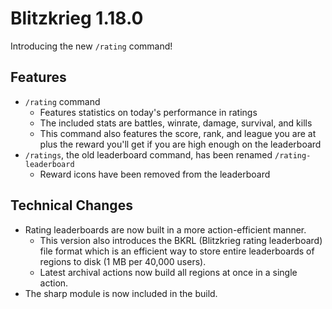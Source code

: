 # Blitzkrieg 1.18.0

Introducing the new `/rating` command!

## Features

- `/rating` command
  - Features statistics on today's performance in ratings
  - The included stats are battles, winrate, damage, survival, and kills
  - This command also features the score, rank, and league you are at plus the reward you'll get if you are high enough on the leaderboard
- `/ratings`, the old leaderboard command, has been renamed `/rating-leaderboard`
  - Reward icons have been removed from the leaderboard

## Technical Changes

- Rating leaderboards are now built in a more action-efficient manner.
  - This version also introduces the BKRL (Blitzkrieg rating leaderboard) file format which is an efficient way to store entire leaderboards of regions to disk (1 MB per 40,000 users).
  - Latest archival actions now build all regions at once in a single action.
- The sharp module is now included in the build.
